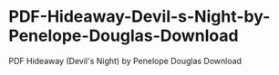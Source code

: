# PDF-Hideaway-Devil-s-Night-by-Penelope-Douglas-Download
PDF Hideaway (Devil's Night) by Penelope Douglas Download
